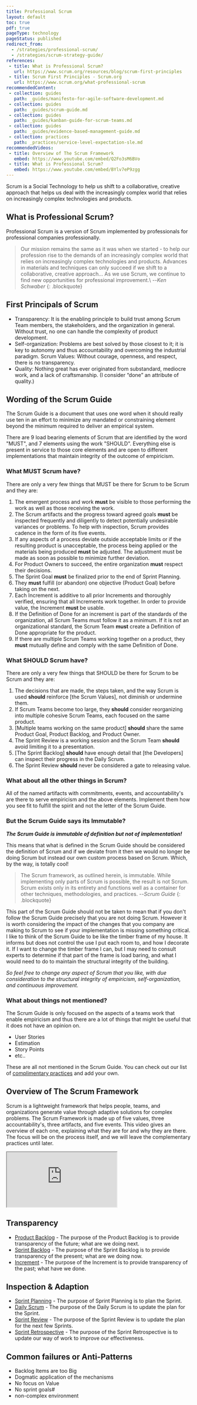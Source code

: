 ```yaml
---
title: Professional Scrum
layout: default
toc: true
pdf: true
pageType: technology
pageStatus: published
redirect_from:
  - /strategies/professional-scrum/
  - /strategies/scrum-strategy-guide/
references:
 - title: What is Professional Scrum?
   url: https://www.scrum.org/resources/blog/scrum-first-principles
 - title: Scrum First Principles - Scrum.org
   url: https://www.scrum.org/what-professional-scrum
recommendedContent:
 - collection: guides
   path: _guides/manifesto-for-agile-software-development.md
 - collection: guides
   path: _guides/scrum-guide.md
 - collection: guides
   path: _guides/kanban-guide-for-scrum-teams.md
 - collection: guides
   path: _guides/evidence-based-management-guide.md
 - collection: practices
   path: _practices/service-level-expectation-sle.md
recommendedVideos:
 - title: Overview of The Scrum Framework
   embed: https://www.youtube.com/embed/Q2Fo3sM6BVo
 - title: What is Professional Scrum?
   embed: https://www.youtube.com/embed/BYlv7eP9zgg
---
```



Scrum is a Social Technology to help us shift to a collaborative, creative approach that helps us deal with the increasingly complex world that relies on increasingly complex technologies and products.

## What is Professional Scrum?

Professional Scrum is a version of Scrum implemented by professionals for professional companies professionally.

> Our mission remains the same as it was when we started - to help our profession rise to the demands of an increasingly complex world that relies on increasingly complex technologies and products. Advances in materials and techniques can only succeed if we shift to a collaborative, creative approach… As we use Scrum, we continue to find new opportunities for professional improvement.\\
> --<cite>Ken Schwaber</cite>
{: .blockquote}

## First Principals of Scrum

- Transparency: It is the enabling principle to build trust among Scrum Team members, the stakeholders, and the organization in general. Without trust, no one can handle the complexity of product development.
- Self-organization: Problems are best solved by those closest to it; it is key to autonomy and thus accountability and overcoming the industrial paradigm.
Scrum Values: Without courage, openness, and respect, there is no transparency.
- Quality: Nothing great has ever originated from substandard, mediocre work, and a lack of craftsmanship. (I consider “done” an attribute of quality.)

## Wording of the Scrum Guide

The Scrum Guide is a document that uses one word when it should really use ten in an effort to minimize any mandated or constraining element beyond the minimum required to deliver an empirical system.

There are 9 load bearing elements of Scrum that are identified by the word "MUST", and 7 elements using the work "SHOULD". Everything else is present in service to those core elements and are open to different implementations that maintain integrity of the outcome of empiricism.

### What MUST Scrum have?

There are only a very few things that MUST be there for Scrum to be Scrum and they are:

1. The emergent process and work **must** be visible to those performing the work as well as those receiving the work.
1. The Scrum artifacts and the progress toward agreed goals **must** be inspected frequently and diligently to detect potentially undesirable variances or problems. To help with inspection, Scrum provides cadence in the form of its five events.
1. If any aspects of a process deviate outside acceptable limits or if the resulting product is unacceptable, the process being applied or the materials being produced **must** be adjusted. The adjustment must be made as soon as possible to minimize further deviation.
1. For Product Owners to succeed, the entire organization **must** respect their decisions. 
1. The Sprint Goal **must** be finalized prior to the end of Sprint Planning.
1. They **must** fulfill (or abandon) one objective (Product Goal) before taking on the next.
1. Each Increment is additive to all prior Increments and thoroughly verified, ensuring that all Increments work together. In order to provide value, the Increment **must** be usable.
1. If the Definition of Done for an increment is part of the standards of the organization, all Scrum Teams must follow it as a minimum. If it is not an organizational standard, the Scrum Team **must** create a Definition of Done appropriate for the product.
1. If there are multiple Scrum Teams working together on a product, they **must** mutually define and comply with the same Definition of Done.

### What SHOULD Scrum have?

There are only a very few things that SHOULD be there for Scrum to be Scrum and they are:

1. The decisions that are made, the steps taken, and the way Scrum is used **should** reinforce [the Scrum Values], not diminish or undermine them.
2. If Scrum Teams become too large, they **should** consider reorganizing into multiple cohesive Scrum Teams, each focused on the same product.
3. [Multiple teams working on the same product] **should** share the same Product Goal, Product Backlog, and Product Owner.
4. The Sprint Review is a working session and the Scrum Team **should** avoid limiting it to a presentation.
5. [The Sprint Backlog] **should** have enough detail that [the Developers] can inspect their progress in the Daily Scrum.
6. The Sprint Review **should** never be considered a gate to releasing value.

### What about all the other things in Scrum?

All of the named artifacts with commitments, events, and accountability's are there to serve empiricism and the above elements. Implement them how you see fit to fulfill the spirit and not the letter of the Scrum Guide.

### But the Scrum Guide says its Immutable?

***The Scrum Guide is immutable of definition but not of implementation!***

This means that what is defined in the Scrum Guide should be considered the definition of Scrum and if we deviate from it then we would no longer be doing Scrum but instead our own custom process based on Scrum. Which, by the way, is totally cool!

> The Scrum framework, as outlined herein, is immutable. While implementing only parts of Scrum is possible, the result is not Scrum. Scrum exists only in its entirety and functions well as a container for other techniques, methodologies, and practices.
> --<cite>Scrum Guide</cite>
{: .blockquote}

This part of the Scrum Guide should not be taken to mean that if you don't follow the Scrum Guide precisely that you are not doing Scrum. However it is worth considering the impact of the changes that you company are making to Scrum to see if your implementation is missing something critical. I like to think of the Scrum Guide to be like the timber frame of my house. It informs but does not control the use I put each room to, and how I decorate it. If I want to change the timber frame I can, but I may need to consult experts to determine if that part of the frame is load baring, and what I would need to do to maintain the structural integrity of the building.

*So feel free to change any aspect of Scrum that you like, with due consideration to the structural integrity of empiricism, self-organization, and continuous improvement.*

### What about things not mentioned?

The Scrum Guide is only focused on the aspects of a teams work that enable empiricism and thus there are a lot of things that might be useful that it does not have an opinion on.

- User Stories
- Estimation
- Story Points
- etc..

These are all not mentioned in the Scrum Guide. You can check out our list of [complimentary practices](./../practices/) and add your own.

## Overview of The Scrum Framework

Scrum is a lightweight framework that helps people, teams, and organizations generate value through adaptive solutions for complex problems. The Scrum Framework is made up of five values, three accountability's, three artifacts, and five events. This video gives an overview of each one, explaining what they are for and why they are there. The focus will be on the process itself, and we will leave the complementary practices until later.

<div class="ratio ratio-16x9">
  <iframe src="https://www.youtube.com/embed/Q2Fo3sM6BVo" title="Overview of The Scrum Framework" allowfullscreen></iframe>
</div>

## Transparency

- [Product Backlog](./../guides/scrum-guide.md#product-backlog) - The purpose of the Product Backlog is to provide transparency of the future; what are we doing next.
- [Sprint Backlog](./../guides/scrum-guide.md#sprint-backlog) - The purpose of the Sprint Backlog is to provide transparency of the present; what are we doing now.
- [Increment](./../guides/scrum-guide.md#sprint-backlog) - The purpose of the Increment is to provide transparency of the past; what have we done.

## Inspection & Adaption 

- [Sprint Planning](./../guides/scrum-guide.md#sprint-planning) - The purpose of Sprint Planning is to plan the Sprint.
- [Daily Scrum](./../guides/scrum-guide.md#daily-scrum) - The purpose of the Daily Scrum is to update the plan for the Sprint.
- [Sprint Review](./../guides/scrum-guide.md#sprint-review) - The purpose of the Sprint Review is to update the plan for the next few Sprints.
- [Sprint Retrospective](./../guides/scrum-guide.md#sprint-retrospective) - The purpose of the Sprint Retrospective is to update our way of work to improve our effectiveness.

## Common failures or Anti-Patterns

- Backlog Items are too Big
- Dogmatic application of the mechanisms
- No focus on Value
- No sprint goals#
- non-complex environment

